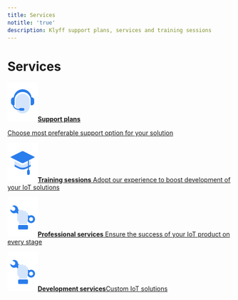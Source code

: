 ```yaml
---
title: Services
notitle: 'true'
description: Klyff support plans, services and training sessions
---
```


# Services

[![support](../../images/support-icon.svg)**Support plans**](support/)

[Choose most preferable support option for your solution](support/)

[![train](../../images/train-icon.svg)**Training sessions** Adopt our experience to boost development of your IoT solutions](trainings.md)

[![prof](../../images/prof-icon.svg)**Professional services**   Ensure the success of your IoT product on every stage](consulting/)

[![](../../images/prof-icon.svg)**Development services**Custom IoT solutions](development-services/)
